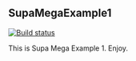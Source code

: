 SupaMegaExample1
----------------

[![Build status](https://ci.appveyor.com/api/projects/status/hp83wcnw5qc4tpl2/branch/main?svg=true)](https://ci.appveyor.com/project/tomdodd4598/ucl-phas0100-supamegaexample1)

This is Supa Mega Example 1. Enjoy.
